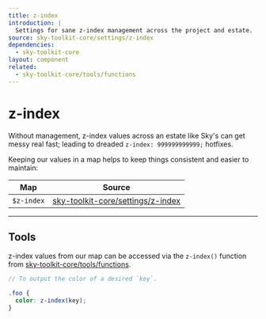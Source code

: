```yaml
---
title: z-index
introduction: |
  Settings for sane z-index management across the project and estate.
source: sky-toolkit-core/settings/z-index
dependencies:
  - sky-toolkit-core
layout: component
related:
  - sky-toolkit-core/tools/functions
---
```


# z-index

Without management, z-index values across an estate like Sky's can get messy
real fast; leading to dreaded `z-index: 999999999999;` hotfixes.

Keeping our values in a map helps to keep things consistent and easier to
maintain:

| Map        | Source                                                                                          |
|------------|-------------------------------------------------------------------------------------------------|
| `$z-index` | [sky-toolkit-core/settings/z-index](../../settings/_z-index.scss) |

---

## Tools

z-index values from our map can be accessed via the `z-index()` function from
[sky-toolkit-core/tools/functions](../../tools/_functions.scss).

```scss
// To output the color of a desired `key`.

.foo {
  color: z-index(key);
}
```
